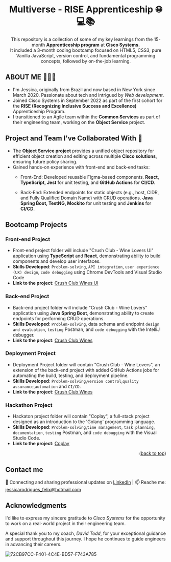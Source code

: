 <h1 align="center"> Multiverse - RISE Apprenticeship 🌐💻📚</h1>

</div>
<p align="center">
This repository is a collection of some of my key learnings from the 15-month <strong>Apprenticeship program</strong> at <strong>Cisco Systems.</strong></br>
It included a 3-month coding bootcamp focused on HTML5, CSS3, pure Vanilla JavaScript, version control, and fundamental programming concepts, followed by on-the-job learning.
</p>

## ABOUT ME 👩🏻‍💻
- I'm Jessica, originally from Brazil and now based in New York since March 2020. Passionate about tech and intrigued by *Web development*.
- Joined Cisco Systems in September 2022 as part of the first cohort for the **RISE (Recognizing Inclusive Success and Excellence)** Apprenticeship Program.
- I transitioned to an Agile team within the **Common Services** as part of their engineering team, working on the **Object Service** project.

## Project and Team I've Collaborated With 🤝
- The **Object Service project** provides a unified object repository for efficient object creation and editing across multiple **Cisco solutions**, ensuring future policy sharing.
- Gained hands-on experience with front-end and back-end tasks:
  - Front-End: Developed reusable Figma-based components. **React, TypeScript, Jest** for unit testing, and **GitHub Actions** for **CI/CD**.
    
  - Back-End: Extended endpoints for static objects (e.g., host, CIDR, and Fully Qualified Domain Name) with CRUD operations. **Java Spring Boot, TestNG, Mockito** for unit testing and **Jenkins** for **CI/CD**.

## Bootcamp Projects
### Front-end Project
 -   Front-end project folder will include "Crush Club - Wine Lovers UI" application using **TypeScript** and **React**, demonstrating ability to build components and develop user interfaces. 
 -   **Skills Developed**: `Problem-solving`, `API integration`, `user experience (UX) design`, `code debugging` using Chrome DevTools and Visual Studio Code
 -   **Link to the project**: [Crush Club Wines UI](https://github.com/JessicaRodriguesFelix/wine-lovers-UI)
### Back-end Project
 -   Back-end project folder will include "Crush Club - Wine Lovers" application using **Java Spring Boot**, demonstrating ability to create endpoints for performing CRUD operations. 
 -   **Skills Developed**: `Problem-solving`, data schema and endpoint `design and evaluation`, `testing` Postman, and `code debugging` with the IntelliJ debugger.
 -   **Link to the project**: [Crush Club Wines](https://github.com/JessicaRodriguesFelix/final-portfolio-multiverse-apprenticeship/tree/main/back-end-project)
 ### Deployment Project
 -  Deployment Project folder will contain "Crush Club - Wine Lovers", an extension of the back-end project with added GitHub Actions jobs for automating the build, testing, and deployment pipeline.
 -  **Skills Developed**: `Problem-solving`,`version control`,`quality assurance`,`automation` and `CI/CD`.
 -  **Link to the project**: [Crush Club Wines](https://github.com/JessicaRodriguesFelix/wine-lovers)
### Hackathon Project
 -  Hackaton project folder will contain "Coplay", a full-stack project designed as an introduction to the 'Golang' programming language.
 -  **Skills Developed**: `Problem-solving`,`time management`, `task planning`, `documentation`, `testing` Postman, and `code debugging` with the Visual Studio Code.
 -  **Link to the project**: [Coplay](https://github.com/JessicaRodriguesFelix/rest-api-golang-postgres)
<p align="right">(<a href="#readme-top">back to top</a>)</p>

## Contact me
   💼 Connecting and sharing professional updates on [LinkedIn](https://www.linkedin.com/in/jessica-rodrigues-dlouhy/)  | 
   📫  Reache me: jessicarodrigues_felix@hotmail.com

## Acknowledgments
I'd like to express my sincere gratitude to *Cisco Systems* for the opportunity to work on a real-world project in their engineering team.

A special thank you to my coach, *David Todd*, for your exceptional guidance and support throughout this journey. I hope he continues to guide engineers in advancing their careers.

![72CB97CC-F401-4C4E-BD57-F743A785](https://github.com/JessicaRodriguesFelix/final-portfolio-multiverse-apprenticeship/assets/40796998/38eb6d9e-ce2d-457d-a3b3-22ebc407bf42)



